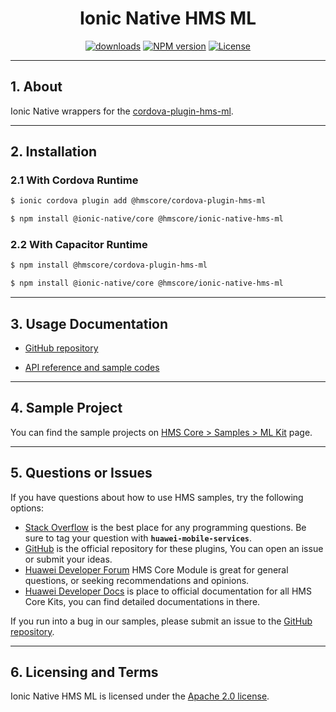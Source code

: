<p align="center">
  <h1 align="center">Ionic Native HMS ML</h1>
</p>

<p align="center">
  <a href="https://www.npmjs.com/package/@hmscore/ionic-native-hms-ml"><img src="https://img.shields.io/npm/dm/@hmscore/ionic-native-hms-ml?color=%23007EC6&style=for-the-badge" alt="downloads"></a>
  <a href="https://www.npmjs.com/package/@hmscore/ionic-native-hms-ml"><img src="https://img.shields.io/npm/v/@hmscore/ionic-native-hms-ml?color=%23ed2a1c&style=for-the-badge" alt="NPM version"></a>
  <a href="./LICENSE"><img src="https://img.shields.io/npm/l/@hmscore/ionic-native-hms-ml.svg?color=%3bcc62&style=for-the-badge" alt="License"></a>
</p>

----

## 1. About

Ionic Native wrappers for
the [cordova-plugin-hms-ml](https://www.npmjs.com/package/@hmscore/cordova-plugin-hms-ml).

---

## 2. Installation

### 2.1 With Cordova Runtime

```bash
$ ionic cordova plugin add @hmscore/cordova-plugin-hms-ml
```

```bash
$ npm install @ionic-native/core @hmscore/ionic-native-hms-ml
```

### 2.2 With Capacitor Runtime

```bash
$ npm install @hmscore/cordova-plugin-hms-ml
```

```bash
$ npm install @ionic-native/core @hmscore/ionic-native-hms-ml
```

---

## 3. Usage Documentation

- [GitHub repository](https://github.com/HMS-Core/hms-cordova-plugin)

- [API reference and sample codes](https://developer.huawei.com/consumer/en/doc/development/HMS-Plugin-References-V1/introduction-0000001051088632-V1?ha_source=hms1)

---

## 4. Sample Project

You can find the sample projects
on [HMS Core > Samples > ML Kit](https://developer.huawei.com/consumer/en/doc/overview/HMS-Core-Plugin?ha_source=hms1)
page.

---

## 5. Questions or Issues

If you have questions about how to use HMS samples, try the following options:

- [Stack Overflow](https://stackoverflow.com/questions/tagged/huawei-mobile-services) is the best
  place for any programming questions. Be sure to tag your question
  with **`huawei-mobile-services`**.
- [GitHub](https://github.com/HMS-Core/hms-cordova-plugin) is the official repository for these
  plugins, You can open an issue or submit your ideas.
- [Huawei Developer Forum](https://forums.developer.huawei.com/forumPortal/en/home?fid=0101187876626530001?ha_source=hms1)
  HMS Core Module is great for general questions, or seeking recommendations and opinions.
- [Huawei Developer Docs](https://developer.huawei.com/consumer/en/doc/overview/HMS-Core-Plugin?ha_source=hms1)
  is place to official documentation for all HMS Core Kits, you can find detailed documentations in
  there.

If you run into a bug in our samples, please submit an issue to
the [GitHub repository](https://github.com/HMS-Core/hms-cordova-plugin).

---

## 6. Licensing and Terms

Ionic Native HMS ML is licensed under the [Apache 2.0 license](LICENSE).
